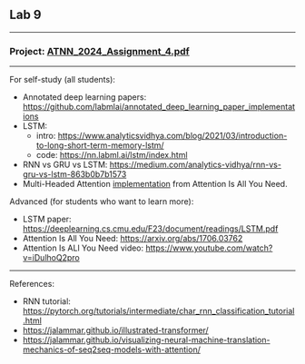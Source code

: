 ## Lab 9

***
### Project: [ATNN_2024_Assignment_4.pdf](./ATNN_2024_Assignment_4.pdf)

***
For self-study (all students):
* Annotated deep learning papers: https://github.com/labmlai/annotated_deep_learning_paper_implementations
* LSTM: 
    * intro: https://www.analyticsvidhya.com/blog/2021/03/introduction-to-long-short-term-memory-lstm/
    * code: https://nn.labml.ai/lstm/index.html
* RNN vs GRU vs LSTM: https://medium.com/analytics-vidhya/rnn-vs-gru-vs-lstm-863b0b7b1573
* Multi-Headed Attention [implementation](https://nn.labml.ai/transformers/mha.html) from Attention Is All You Need. 

Advanced (for students who want to learn more):
- LSTM paper: https://deeplearning.cs.cmu.edu/F23/document/readings/LSTM.pdf
- Attention Is All You Need: https://arxiv.org/abs/1706.03762
- Attention Is ALl You Need video: https://www.youtube.com/watch?v=iDulhoQ2pro


***
References:
- RNN tutorial: https://pytorch.org/tutorials/intermediate/char_rnn_classification_tutorial.html
- https://jalammar.github.io/illustrated-transformer/
- https://jalammar.github.io/visualizing-neural-machine-translation-mechanics-of-seq2seq-models-with-attention/
